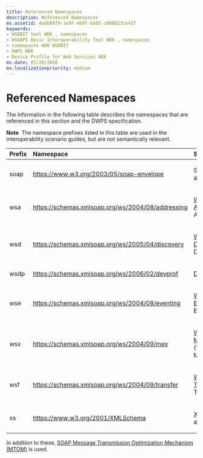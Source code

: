 ```yaml
---
title: Referenced Namespaces
description: Referenced Namespaces
ms.assetid: 4adb0979-1e97-4697-bd85-c808023ce43f
keywords:
- WSDBIT tool WDK , namespaces
- WSDAPI Basic Interoperability Tool WDK , namespaces
- namespaces WDK WSDBIT
- DWPS WDK
- Device Profile for Web Services WDK
ms.date: 05/20/2020
ms.localizationpriority: medium
---
```


# Referenced Namespaces


The information in the following table describes the namespaces that are referenced in this section and the DWPS specification.

**Note**  The namespace prefixes listed in this table are used in the interoperability scenario guides, but are not semantically relevant.

 

<table>
<colgroup>
<col width="33%" />
<col width="33%" />
<col width="33%" />
</colgroup>
<thead>
<tr class="header">
<th align="left">Prefix</th>
<th align="left">Namespace</th>
<th align="left">Specification</th>
</tr>
</thead>
<tbody>
<tr class="odd">
<td align="left"><p>soap</p></td>
<td align="left"><p><a href="https://www.w3.org/2003/05/soap-envelope/" data-raw-source="[https://www.w3.org/2003/05/soap-envelope](https://www.w3.org/2003/05/soap-envelope/)">https://www.w3.org/2003/05/soap-envelope</a></p></td>
<td align="left"><p>SOAP 1.2 <a href="https://www.w3.org/TR/2003/REC-soap12-part1-20030624/" data-raw-source="[part 1](https://www.w3.org/TR/2003/REC-soap12-part1-20030624/)">part 1</a> and <a href="https://www.w3.org/TR/2003/REC-soap12-part2-20030624/" data-raw-source="[part 2](https://www.w3.org/TR/2003/REC-soap12-part2-20030624/)">part 2</a></p></td>
</tr>
<tr class="even">
<td align="left"><p>wsa</p></td>
<td align="left"><p><a href="https://schemas.xmlsoap.org/ws/2004/08/addressing" data-raw-source="[https://schemas.xmlsoap.org/ws/2004/08/addressing](https://schemas.xmlsoap.org/ws/2004/08/addressing/)">https://schemas.xmlsoap.org/ws/2004/08/addressing</a></p></td>
<td align="left"><p><a href="https://www.w3.org/Submission/2004/SUBM-ws-addressing-20040810/" data-raw-source="[Web Services Addressing](https://www.w3.org/Submission/2004/SUBM-ws-addressing-20040810/)">Web Services Addressing</a> (WS-Addressing)</p></td>
</tr>
<tr class="odd">
<td align="left"><p>wsd</p></td>
<td align="left"><p><a href="https://schemas.xmlsoap.org/ws/2005/04/discovery/" data-raw-source="[https://schemas.xmlsoap.org/ws/2005/04/discovery](https://schemas.xmlsoap.org/ws/2005/04/discovery/)">https://schemas.xmlsoap.org/ws/2005/04/discovery</a></p></td>
<td align="left"><p><a href="https://specs.xmlsoap.org/ws/2005/04/discovery/ws-discovery.pdf" data-raw-source="[Web Services Discovery](https://specs.xmlsoap.org/ws/2005/04/discovery/ws-discovery.pdf)">Web Services Discovery</a> (WS-Discovery)</p></td>
</tr>
<tr class="even">
<td align="left"><p>wsdp</p></td>
<td align="left"><p><a href="https://schemas.xmlsoap.org/ws/2006/02/devprof/" data-raw-source="[https://schemas.xmlsoap.org/ws/2006/02/devprof](https://schemas.xmlsoap.org/ws/2006/02/devprof/)">https://schemas.xmlsoap.org/ws/2006/02/devprof</a></p></td>
<td align="left"><p><a href="https://specs.xmlsoap.org/ws/2006/02/devprof/DevicesProfile.pdf" data-raw-source="[Devices Profile](https://specs.xmlsoap.org/ws/2006/02/devprof/DevicesProfile.pdf)">Devices Profile</a></p></td>
</tr>
<tr class="odd">
<td align="left"><p>wse</p></td>
<td align="left"><p><a href="https://schemas.xmlsoap.org/ws/2004/08/eventing/" data-raw-source="[https://schemas.xmlsoap.org/ws/2004/08/eventing](https://schemas.xmlsoap.org/ws/2004/08/eventing/)">https://schemas.xmlsoap.org/ws/2004/08/eventing</a></p></td>
<td align="left"><p><a href="/previous-versions/ms951233(v=msdn.10)" data-raw-source="[Web Services Eventing](/previous-versions/ms951233(v=msdn.10)">Web Services Eventing</a> (WS-Eventing)</p></td>
</tr>
<tr class="even">
<td align="left"><p>wsx</p></td>
<td align="left"><p><a href="https://schemas.xmlsoap.org/ws/2004/09/mex/" data-raw-source="[https://schemas.xmlsoap.org/ws/2004/09/mex](https://schemas.xmlsoap.org/ws/2004/09/mex/)">https://schemas.xmlsoap.org/ws/2004/09/mex</a></p></td>
<td align="left"><p><a href="https://specs.xmlsoap.org/ws/2004/09/mex/WS-MetadataExchange0904.pdf" data-raw-source="[Web Services MetadataExchange](https://specs.xmlsoap.org/ws/2004/09/mex/WS-MetadataExchange0904.pdf)">Web Services MetadataExchange</a> (WS-MetadataExchange)</p></td>
</tr>
<tr class="odd">
<td align="left"><p>wsf</p></td>
<td align="left"><p><a href="https://schemas.xmlsoap.org/ws/2004/09/transfer/" data-raw-source="[https://schemas.xmlsoap.org/ws/2004/09/transfer](https://schemas.xmlsoap.org/ws/2004/09/transfer/)">https://schemas.xmlsoap.org/ws/2004/09/transfer</a></p></td>
<td align="left"><p><a href="https://schemas.xmlsoap.org/ws/2004/09/transfer/" data-raw-source="[Web Services Transfer](https://schemas.xmlsoap.org/ws/2004/09/transfer/)">Web Services Transfer</a> (WS-Transfer)</p></td>
</tr>
<tr class="even">
<td align="left"><p>xs</p></td>
<td align="left"><p><a href="https://www.w3.org/2001/XMLSchema" data-raw-source="[https://www.w3.org/2001/XMLSchema](https://www.w3.org/2001/XMLSchema)">https://www.w3.org/2001/XMLSchema</a></p></td>
<td align="left"><p><a href="https://www.w3.org/TR/2001/REC-xmlschema-1-20010502/" data-raw-source="[XML Schema Part 1](https://www.w3.org/TR/2001/REC-xmlschema-1-20010502/)">XML Schema Part 1</a> and <a href="https://www.w3.org/TR/2001/REC-xmlschema-2-20010502/" data-raw-source="[Part 2](https://www.w3.org/TR/2001/REC-xmlschema-2-20010502/)">Part 2</a></p></td>
</tr>
</tbody>
</table>

 

In addition to these, [SOAP Message Transmission Optimization Mechanism (MTOM)](https://www.w3.org/TR/2005/REC-soap12-mtom-20050125/) is used.

